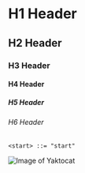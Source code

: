 # H1 Header
## H2 Header
### H3 Header
#### H4 Header
##### H5 Header
###### H6 Header


``` ebnf
<start> ::= "start"
```








![Image of Yaktocat](https://octodex.github.com/images/yaktocat.png)
